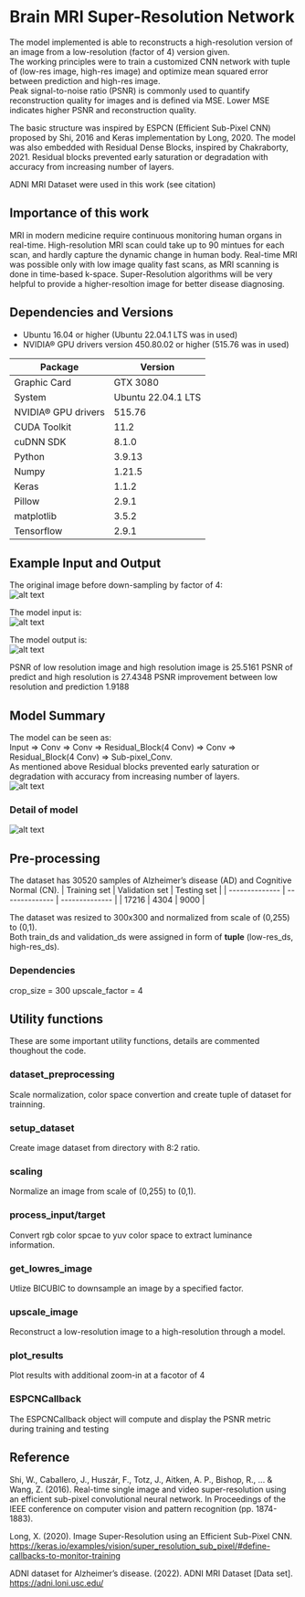 # Brain MRI Super-Resolution Network
The model implemented is able to reconstructs a high-resolution version of an image from a low-resolution (factor of 4) version given.\
The working principles were to train a customized CNN network with tuple of (low-res image, high-res image) and optimize mean squared error between prediction and high-res image.\
Peak signal-to-noise ratio (PSNR) is commonly used to quantify reconstruction quality for images and is defined via MSE.
Lower MSE indicates higher PSNR and reconstruction quality.

The basic structure was inspired by ESPCN (Efficient Sub-Pixel CNN) proposed by Shi, 2016 and Keras implementation by Long, 2020. The model was also embedded with Residual Dense Blocks, inspired by Chakraborty, 2021. Residual blocks prevented early saturation or degradation with accuracy from increasing number of layers.

ADNI MRI Dataset were used in this work (see citation)

## Importance of this work
MRI in modern medicine require continuous monitoring human organs in real-time. High-resolution MRI scan could take up to 90 mintues for each scan, and hardly capture the dynamic change in human body. Real-time MRI was possible only with low image quality fast scans, as MRI scanning is done in time-based k-space. Super-Resolution algorithms will be very helpful to provide a higher-resoltion image for better disease diagnosing.

## Dependencies and Versions

- Ubuntu 16.04 or higher (Ubuntu 22.04.1 LTS was in used)
- NVIDIA® GPU drivers version 450.80.02 or higher (515.76 was in used)

| Package | Version |
| --- | --- |
| Graphic Card | GTX 3080 |
| System | Ubuntu 22.04.1 LTS|
| NVIDIA® GPU drivers | 515.76 |
| CUDA Toolkit | 11.2 |
| cuDNN SDK | 8.1.0 |
| Python | 3.9.13 |
| Numpy | 1.21.5 |
| Keras | 1.1.2 |
| Pillow | 2.9.1 |
| matplotlib | 3.5.2 |
| Tensorflow | 2.9.1 |

## Example Input and Output
The original image before down-sampling by factor of 4:\
![alt text](https://github.com/LingxiaoGao/PatternFlow/blob/topic-recognition/recognition/44708627_%20Efficient_Sub_Pixel_CNN/Demo_Example/Original.png?raw=true)

The model input is:\
![alt text](https://github.com/LingxiaoGao/PatternFlow/blob/topic-recognition/recognition/44708627_%20Efficient_Sub_Pixel_CNN/Demo_Example/Low_Res.png?raw=true)

The model output is:\
![alt text](https://github.com/LingxiaoGao/PatternFlow/blob/topic-recognition/recognition/44708627_%20Efficient_Sub_Pixel_CNN/Demo_Example/Model_Prediction.png?raw=true)

PSNR of low resolution image and high resolution image is 25.5161
PSNR of predict and high resolution is 27.4348
PSNR improvement between low resolution and prediction 1.9188

## Model Summary
The model can be seen as:\
Input => Conv => Conv => Residual_Block(4 Conv) => Conv => Residual_Block(4 Conv) => Sub-pixel_Conv.\
As mentioned above Residual blocks prevented early saturation or degradation with accuracy from increasing number of layers.\
![alt text](https://github.com/LingxiaoGao/PatternFlow/blob/topic-recognition/recognition/44708627_%20Efficient_Sub_Pixel_CNN/Demo_Example/Residual_Block.png?raw=true)

### Detail of model
![alt text](https://github.com/LingxiaoGao/PatternFlow/blob/topic-recognition/recognition/44708627_%20Efficient_Sub_Pixel_CNN/Demo_Example/Model_summary.png?raw=true)

## Pre-processing
The dataset has 30520 samples of Alzheimer’s disease (AD) and Cognitive Normal (CN).
| Training set   | Validation set | Testing set    |
| -------------- | -------------- | -------------- |
| 17216          | 4304           | 9000           |

The dataset was resized to 300x300 and normalized from scale of (0,255) to (0,1).\
Both train_ds and validation_ds were assigned in form of **tuple** (low-res_ds, high-res_ds).
### Dependencies
crop_size = 300
upscale_factor = 4

## Utility functions
These are some important utility functions, details are commented thoughout the code.

### dataset_preprocessing
Scale normalization, color space convertion and create tuple of dataset for trainning.
### setup_dataset
Create image dataset from directory with 8:2 ratio.
### scaling
Normalize an image from scale of (0,255) to (0,1).
### process_input/target
Convert rgb color spcae to yuv color space to extract luminance information.
### get_lowres_image
Utlize BICUBIC to downsample an image by a specified factor.
### upscale_image
Reconstruct a low-resolution image to a high-resolution through a model.
### plot_results
Plot results with additional zoom-in at a facotor of 4
### ESPCNCallback
The ESPCNCallback object will compute and display the PSNR metric during training and testing

## Reference
Shi, W., Caballero, J., Huszár, F., Totz, J., Aitken, A. P., Bishop, R., ... & Wang, Z. (2016). Real-time single image and video super-resolution using an efficient sub-pixel convolutional neural network. In Proceedings of the IEEE conference on computer vision and pattern recognition (pp. 1874-1883).

Long, X. (2020). Image Super-Resolution using an Efficient Sub-Pixel CNN. https://keras.io/examples/vision/super_resolution_sub_pixel/#define-callbacks-to-monitor-training

ADNI dataset for Alzheimer’s disease. (2022). ADNI MRI Dataset [Data set]. https://adni.loni.usc.edu/

